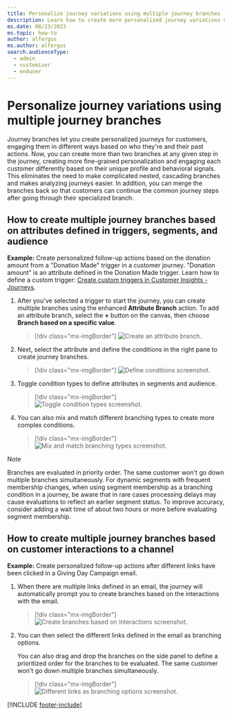 ```yaml
---
title: Personalize journey variations using multiple journey branches
description: Learn how to create more personalized journey variations using multiple journey branches in Dynamics 365 Customer Insights - Journeys.
ms.date: 08/23/2023
ms.topic: how-to
author: alfergus
ms.author: alfergus
search.audienceType: 
  - admin
  - customizer
  - enduser
---
```


# Personalize journey variations using multiple journey branches

Journey branches let you create personalized journeys for customers, engaging them in different ways based on who they're and their past actions. Now, you can create more than two branches at any given step in the journey, creating more fine-grained personalization and engaging each customer differently based on their unique profile and behavioral signals. This eliminates the need to make complicated nested, cascading branches and makes analyzing journeys easier. In addition, you can merge the branches back so that customers can continue the common journey steps after going through their specialized branch.

## How to create multiple journey branches based on attributes defined in triggers, segments, and audience

**Example:** Create personalized follow-up actions based on the donation amount from a "Donation Made" trigger in a customer journey. "Donation amount" is an attribute defined in the Donation Made trigger. Learn how to define a custom trigger: [Create custom triggers in Customer Insights - Journeys](real-time-marketing-custom-triggers.md).

1. After you've selected a trigger to start the journey, you can create multiple branches using the enhanced **Attribute Branch** action. To add an attribute branch, select the **+** button on the canvas, then choose **Branch based on a specific value**.

    > [!div class="mx-imgBorder"]
    > ![Create an attribute branch.](media/real-time-marketing-multiple-branches-attribute.png "Create an attribute branch")

1. Next, select the attribute and define the conditions in the right pane to create journey branches.

    > [!div class="mx-imgBorder"]
    > ![Define conditions screenshot.](media/real-time-marketing-multiple-branches-conditions.png "Define conditions screenshot")

1. Toggle condition types to define attributes in segments and audience.

    > [!div class="mx-imgBorder"]
    > ![Toggle condition types screenshot.](media/real-time-marketing-multiple-branches-segments.png "Toggle condition types screenshot")

1. You can also mix and match different branching types to create more complex conditions.

    > [!div class="mx-imgBorder"]
    > ![Mix and match branching types screenshot.](media/real-time-marketing-multiple-branches-types2.png "Mix and match branching types screenshot")

> [!NOTE]
> Branches are evaluated in priority order. The same customer won't go down multiple branches simultaneously. For dynamic segments with frequent membership changes, when using segment membership as a branching condition in a journey, be aware that in rare cases processing delays may cause evaluations to reflect an earlier segment status. To improve accuracy, consider adding a wait time of about two hours or more before evaluating segment membership.

## How to create multiple journey branches based on customer interactions to a channel

**Example:** Create personalized follow-up actions after different links have been clicked in a Giving Day Campaign email.

1. When there are multiple links defined in an email, the journey will automatically prompt you to create branches based on the interactions with the email.

    > [!div class="mx-imgBorder"]
    > ![Create branches based on interactions screenshot.](media/real-time-marketing-multiple-branches-interactions.png "Create branches based on interactions screenshot")

1. You can then select the different links defined in the email as branching options.

    You can also drag and drop the branches on the side panel to define a prioritized order for the branches to be evaluated. The same customer won't go down multiple branches simultaneously.

    > [!div class="mx-imgBorder"]
    > ![Different links as branching options screenshot.](media/real-time-marketing-multiple-branches-links.png "Different links as branching options screenshot")

[!INCLUDE [footer-include](./includes/footer-banner.md)]
